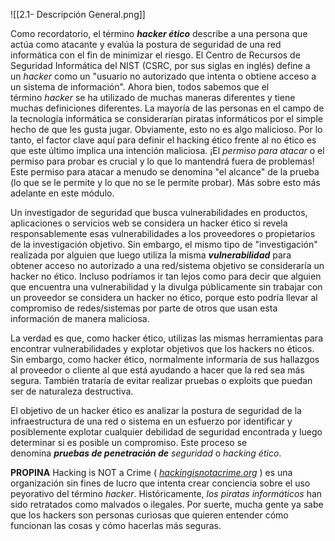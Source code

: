 ![[2.1- Descripción General.png]] 

Como recordatorio, el término **_hacker ético_** describe a una persona que actúa como atacante y evalúa la postura de seguridad de una red informática con el fin de minimizar el riesgo. El Centro de Recursos de Seguridad Informática del NIST (CSRC, por sus siglas en inglés) define a un _hacker_ como un "usuario no autorizado que intenta o obtiene acceso a un sistema de información". Ahora bien, todos sabemos que el término _hacker_ se ha utilizado de muchas maneras diferentes y tiene muchas definiciones diferentes. La mayoría de las personas en el campo de la tecnología informática se considerarían piratas informáticos por el simple hecho de que les gusta jugar. Obviamente, esto no es algo malicioso. Por lo tanto, el factor clave aquí para definir el hacking ético frente al no ético es que este último implica una intención maliciosa. ¡El _permiso para atacar_ o el permiso para probar es crucial y lo que lo mantendrá fuera de problemas! Este permiso para atacar a menudo se denomina "el alcance" de la prueba (lo que se le permite y lo que no se le permite probar). Más sobre esto más adelante en este módulo.

Un investigador de seguridad que busca vulnerabilidades en productos, aplicaciones o servicios web se considera un hacker ético si revela responsablemente esas vulnerabilidades a los proveedores o propietarios de la investigación objetivo. Sin embargo, el mismo tipo de "investigación" realizada por alguien que luego utiliza la misma **_vulnerabilidad_** para obtener acceso no autorizado a una red/sistema objetivo se consideraría un hacker no ético. Incluso podríamos ir tan lejos como para decir que alguien que encuentra una vulnerabilidad y la divulga públicamente sin trabajar con un proveedor se considera un hacker no ético, porque esto podría llevar al compromiso de redes/sistemas por parte de otros que usan esta información de manera maliciosa.

La verdad es que, como hacker ético, utilizas las mismas herramientas para encontrar vulnerabilidades y explotar objetivos que los hackers no éticos. Sin embargo, como hacker ético, normalmente informaría de sus hallazgos al proveedor o cliente al que está ayudando a hacer que la red sea más segura. También trataría de evitar realizar pruebas o exploits que puedan ser de naturaleza destructiva.

El objetivo de un hacker ético es analizar la postura de seguridad de la infraestructura de una red o sistema en un esfuerzo por identificar y posiblemente explotar cualquier debilidad de seguridad encontrada y luego determinar si es posible un compromiso. Este proceso se denomina **_pruebas de penetración de_** _seguridad_ o _hacking_ _ético_.

**PROPINA** Hacking is NOT a Crime ( [_hackingisnotacrime.org_](https://www.hackingisnotacrime.org/) ) es una organización sin fines de lucro que intenta crear conciencia sobre el uso peyorativo del término _hacker_. Históricamente, _los piratas informáticos_ han sido retratados como malvados o ilegales. Por suerte, mucha gente ya sabe que los hackers son personas curiosas que quieren entender cómo funcionan las cosas y cómo hacerlas más seguras.